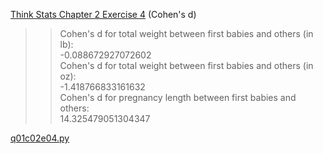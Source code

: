 [Think Stats Chapter 2 Exercise 4](http://greenteapress.com/thinkstats2/html/thinkstats2003.html#toc24) (Cohen's d)

>> Cohen's d for total weight between first babies and others (in lb):  
>> -0.088672927072602  
>> Cohen's d for total weight between first babies and others (in oz):  
>> -1.418766833161632  
>> Cohen's d for pregnancy length between first babies and others:  
>> 14.325479051304347  

[q01c02e04.py](https://github.com/giancarlo-garbagnati/dsp/blob/master/python/q01c02e04.py)
